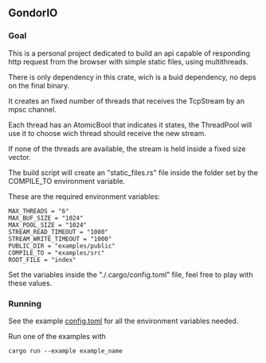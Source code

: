 ## GondorIO

### Goal

This is a personal project dedicated to build an api capable of responding http request from the browser with simple static files, using multithreads.

There is only dependency in this crate, wich is a buid dependency, no deps on the final binary.

It creates an fixed number of threads that receives the TcpStream by an mpsc channel.

Each thread has an AtomicBool that indicates it states, the ThreadPool will use it to choose wich thread should receive the new stream.

If none of the threads are available, the stream is held inside a fixed size vector.

The build script will create an "static_files.rs" file inside the folder set by the COMPILE_TO environment variable.

These are the required environment variables:

    MAX_THREADS = "6"
    MAX_BUF_SIZE = "1024"
    MAX_POOL_SIZE = "1024"
    STREAM_READ_TIMEOUT = "1000"
    STREAM_WRITE_TIMEOUT = "1000"
    PUBLIC_DIR = "examples/public"
    COMPILE_TO = "examples/src"
    ROOT_FILE = "index"

Set the variables inside the "./.cargo/config.toml" file, feel free to play with these values.

### Running

See the example [config.toml](./.cargo/config.toml) for all the environment variables needed.

Run one of the examples with

    cargo run --example example_name